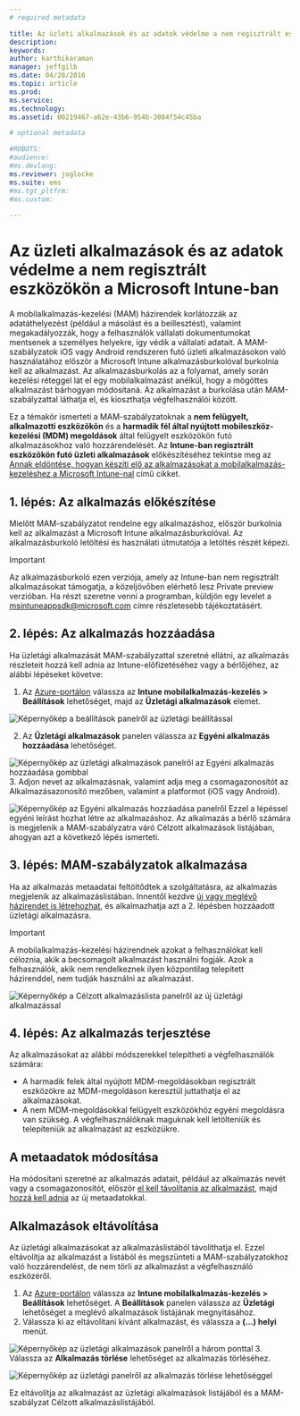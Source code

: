 ```yaml
---
# required metadata

title: Az üzleti alkalmazások és az adatok védelme a nem regisztrált eszközökön | Microsoft Intune
description:
keywords:
author: karthikaraman
manager: jeffgilb
ms.date: 04/28/2016
ms.topic: article
ms.prod:
ms.service:
ms.technology:
ms.assetid: 00219467-a62e-43b6-954b-3084f54c45ba

# optional metadata

#ROBOTS:
#audience:
#ms.devlang:
ms.reviewer: joglocke
ms.suite: ems
#ms.tgt_pltfrm:
#ms.custom:

---
```


# Az üzleti alkalmazások és az adatok védelme a nem regisztrált eszközökön a Microsoft Intune-ban

A mobilalkalmazás-kezelési (MAM) házirendek korlátozzák az adatáthelyezést (például a másolást és a beillesztést), valamint megakadályozzák, hogy a felhasználók vállalati dokumentumokat mentsenek a személyes helyekre, így védik a vállalati adatait.   A MAM-szabályzatok iOS vagy Android rendszeren futó üzleti alkalmazásokon való használatához először a Microsoft Intune alkalmazásburkolóval burkolnia kell az alkalmazást.  Az alkalmazásburkolás az a folyamat, amely során kezelési réteggel lát el egy mobilalkalmazást anélkül, hogy a mögöttes alkalmazást bárhogyan módosítaná.  Az alkalmazást a burkolása után MAM-szabályzattal láthatja el, és kioszthatja végfelhasználói között.  

Ez a témakör ismerteti a MAM-szabályzatoknak a **nem felügyelt, alkalmazotti eszközökön** és a **harmadik fél által nyújtott mobileszköz-kezelési (MDM) megoldások** által felügyelt eszközökön futó alkalmazásokhoz való hozzárendelését.  Az **Intune-ban regisztrált eszközökön futó üzleti alkalmazások** előkészítéséhez tekintse meg az [Annak eldöntése, hogyan készíti elő az alkalmazásokat a mobilalkalmazás-kezeléshez a Microsoft Intune-nal](decide-how-to-prepare-apps-for-mobile-application-management-with-microsoft-intune.md) című cikket.
##  1. lépés: Az alkalmazás előkészítése
Mielőtt MAM-szabályzatot rendelne egy alkalmazáshoz, először burkolnia kell az alkalmazást a Microsoft Intune alkalmazásburkolóval.  Az alkalmazásburkoló letöltési és használati útmutatója a letöltés részét képezi.  
>[!IMPORTANT]  
>Az alkalmazásburkoló ezen verziója, amely az Intune-ban nem regisztrált alkalmazásokat támogatja, a közeljövőben elérhető lesz Private preview verzióban. Ha részt szeretne venni a programban, küldjön egy levelet a msintuneappsdk@microsoft.com címre részletesebb tájékoztatásért.

## 2. lépés: Az alkalmazás hozzáadása

Ha üzletági alkalmazását MAM-szabályzattal szeretné ellátni, az alkalmazás részleteit hozzá kell adnia az Intune-előfizetéséhez vagy a bérlőjéhez, az alábbi lépéseket követve:

1. Az [Azure-portálon](https://portal.azure.com/) válassza az **Intune mobilalkalmazás-kezelés > Beállítások** lehetőséget, majd az **Üzletági alkalmazások** elemet.

  ![Képernyőkép a beállítások panelről az üzletági beállítással](../media/mam-azure-portal-lob-on-settings.png)

2. Az **Üzletági alkalmazások** panelen válassza az **Egyéni alkalmazás hozzáadása** lehetőséget.

  ![Képernyőkép az üzletági alkalmazások panelről az Egyéni alkalmazás hozzáadása gombbal](../media/mam-azure-portal-add-lob-app-action.png)
3.  Adjon nevet az alkalmazásnak, valamint adja meg a csomagazonosítót az Alkalmazásazonosító mezőben, valamint a platformot (iOS vagy Android).

  ![Képernyőkép az Egyéni alkalmazás hozzáadása panelről ](../media/mam-azure-portal-add-app-details.png) Ezzel a lépéssel egyéni leírást hozhat létre az alkalmazáshoz.  Az alkalmazás a bérlő számára is megjelenik a MAM-szabályzatra váró Célzott alkalmazások listájában, ahogyan azt a következő lépés ismerteti.

## 3. lépés: MAM-szabályzatok alkalmazása
Ha az alkalmazás metaadatai feltöltődtek a szolgáltatásra, az alkalmazás megjelenik az alkalmazáslistában.  Innentől kezdve [új vagy meglévő házirendet is létrehozhat](create-and-deploy-mobile-app-management-policies-with-microsoft-intune.md), és alkalmazhatja azt a 2. lépésben hozzáadott üzletági alkalmazásra.

>[!IMPORTANT]
>A mobilalkalmazás-kezelési házirendnek azokat a felhasználókat kell céloznia, akik a becsomagolt alkalmazást használni fogják.  Azok a felhasználók, akik nem rendelkeznek ilyen központilag telepített házirenddel, nem tudják használni az alkalmazást.


  ![Képernyőkép a Célzott alkalmazáslista panelről az új üzletági alkalmazással](../media/mam-azure-portal-lob-on-targeted-app-list.png)
## 4. lépés: Az alkalmazás terjesztése
Az alkalmazásokat az alábbi módszerekkel telepítheti a végfelhasználók számára:
* A harmadik felek által nyújtott MDM-megoldásokban regisztrált eszközökre az MDM-megoldáson keresztül juttathatja el az alkalmazásokat.
* A nem MDM-megoldásokkal felügyelt eszközökhöz egyéni megoldásra van szükség. A végfelhasználóknak maguknak kell letölteniük és telepíteniük az alkalmazást az eszközükre.

## A metaadatok módosítása
Ha módosítani szeretné az alkalmazás adatait, például az alkalmazás nevét vagy a csomagazonosítót, először [el kell távolítania az alkalmazást](#remove-apps), majd [hozzá kell adnia](#add-the-app) az új metaadatokkal.

##  Alkalmazások eltávolítása
Az üzletági alkalmazásokat az alkalmazáslistából távolíthatja el.  Ezzel eltávolítja az alkalmazást a listából és megszünteti a MAM-szabályzatokhoz való hozzárendelést, de nem törli az alkalmazást a végfelhasználó eszközéről.  

1.  Az [Azure-portálon](https://portal.azure.com/) válassza az **Intune mobilalkalmazás-kezelés > Beállítások** lehetőséget.  A **Beállítások** panelen válassza az **Üzletági** lehetőséget a meglévő alkalmazások listájának megnyitásához.  
2.  Válassza ki az eltávolítani kívánt alkalmazást, és válassza a **(...) helyi** menüt.

  ![Képernyőkép az üzletági alkalmazások panelről a három ponttal](../media/mam-azure-portal-lob-context-menu.png)
3.  Válassza az **Alkalmazás törlése** lehetőséget az alkalmazás törléséhez.

  ![Képernyőkép az üzletági panelről az alkalmazás törlése lehetőséggel](../media/mam-azure-portal-delete-app.png)

  Ez eltávolítja az alkalmazást az üzletági alkalmazások listájából és a MAM-szabályzat Célzott alkalmazáslistájából.


<!--HONumber=Jun16_HO2-->


